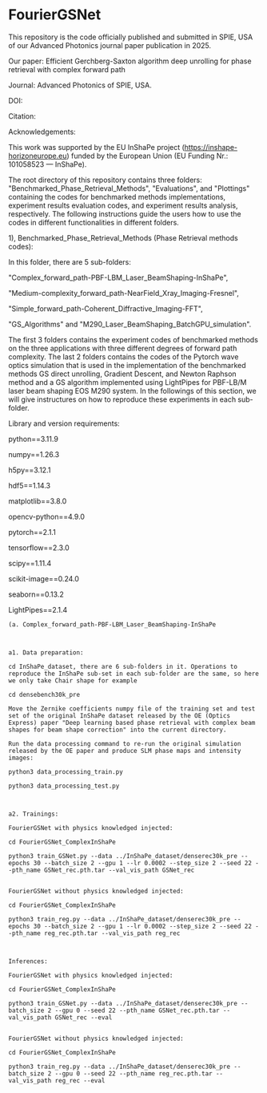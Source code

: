# FourierGSNet

This repository is the code officially published and submitted in SPIE, USA of our Advanced Photonics journal paper publication in 2025.

Our paper: Efficient Gerchberg-Saxton algorithm deep unrolling for phase retrieval with complex forward path

Journal: Advanced Photonics of SPIE, USA.

DOI:

Citation:

Acknowledgements:

This work was supported by the EU InShaPe project (https://inshape-horizoneurope.eu) funded by the European Union (EU Funding Nr.: 101058523 — InShaPe).

The root directory of this repository contains three folders: "Benchmarked_Phase_Retrieval_Methods", "Evaluations", and "Plottings" containing the codes for benchmarked methods implementations, experiment results evaluation codes, and experiment results analysis, respectively. The following instructions guide the users how to use the codes in different functionalities in different folders.

1), Benchmarked_Phase_Retrieval_Methods (Phase Retrieval methods codes):

In this folder, there are 5 sub-folders:

"Complex_forward_path-PBF-LBM_Laser_BeamShaping-InShaPe",

"Medium-complexity_forward_path-NearField_Xray_Imaging-Fresnel",

"Simple_forward_path-Coherent_Diffractive_Imaging-FFT",

"GS_Algorithms" and "M290_Laser_BeamShaping_BatchGPU_simulation".

The first 3 folders contains the experiment codes of benchmarked methods on the three applications with three different degrees of forward path complexity. The last 2 folders contains the codes of the Pytorch wave optics simulation that is used in the implementation of the benchmarked methods GS direct unrolling, Gradient Descent, and Newton Raphson method and a GS algorithm implemented using LightPipes for PBF-LB/M laser beam shaping EOS M290 system. In the followings of this section, we will give instructures on how to reproduce these experiments in each sub-folder.

Library and version requirements:

python==3.11.9

numpy==1.26.3

h5py==3.12.1

hdf5==1.14.3

matplotlib==3.8.0

opencv-python==4.9.0

pytorch==2.1.1

tensorflow==2.3.0

scipy==1.11.4

scikit-image==0.24.0

seaborn==0.13.2

LightPipes==2.1.4

    (a. Complex_forward_path-PBF-LBM_Laser_BeamShaping-InShaPe

    

    a1. Data preparation:

    cd InShaPe_dataset, there are 6 sub-folders in it. Operations to reproduce the InShaPe sub-set in each sub-folder are the same, so here we only take Chair shape for example

    cd densebench30k_pre

    Move the Zernike coefficients numpy file of the training set and test set of the original InShaPe dataset released by the OE (Optics Express) paper "Deep learning based phase retrieval with complex beam shapes for beam shape correction" into the current directory.

    Run the data processing command to re-run the original simulation released by the OE paper and produce SLM phase maps and intensity images:

    python3 data_processing_train.py

    python3 data_processing_test.py

    

    a2. Trainings:

    FourierGSNet with physics knowledged injected:

    cd FourierGSNet_ComplexInShaPe
    
    python3 train_GSNet.py --data ../InShaPe_dataset/denserec30k_pre --epochs 30 --batch_size 2 --gpu 1 --lr 0.0002 --step_size 2 --seed 22 --pth_name GSNet_rec.pth.tar --val_vis_path GSNet_rec
    

    FourierGSNet without physics knowledged injected:

    cd FourierGSNet_ComplexInShaPe

    python3 train_reg.py --data ../InShaPe_dataset/denserec30k_pre --epochs 30 --batch_size 2 --gpu 1 --lr 0.0002 --step_size 2 --seed 22 --pth_name reg_rec.pth.tar --val_vis_path reg_rec

    

    Inferences:

    FourierGSNet with physics knowledged injected:

    cd FourierGSNet_ComplexInShaPe

    python3 train_GSNet.py --data ../InShaPe_dataset/denserec30k_pre --batch_size 2 --gpu 0 --seed 22 --pth_name GSNet_rec.pth.tar --val_vis_path GSNet_rec --eval
    

    FourierGSNet without physics knowledged injected:

    cd FourierGSNet_ComplexInShaPe

    python3 train_reg.py --data ../InShaPe_dataset/denserec30k_pre --batch_size 2 --gpu 0 --seed 22 --pth_name reg_rec.pth.tar --val_vis_path reg_rec --eval






















    
